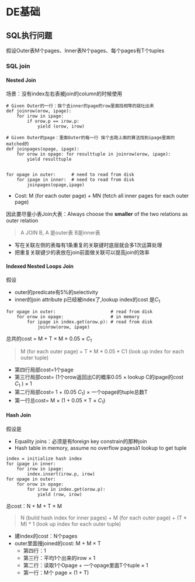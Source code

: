 # DE基础

## SQL执行问题

假设Outer表M个pages、Inner表N个pages、每个pages有T个tuples

### SQL join

#### **Nested Join**

场景：没有index左右表被join的column的时候使用

```
# Given Outer的一行：挨个去inner的page的row里面找相等的就吐出来
def joinrow(orow, ipage): 
    for irow in ipage: 
        if orow.p == irow.p: 
            yield (orow, irow)

# Given Outer的page：里面Outer的每一行 挨个去跑上面的算法找到ipage里面的matched的
def joinpages(opage, ipage): 
    for orow in opage: for resulttuple in joinrow(orow, ipage): 
        yield resulttuple 
        

for opage in outer:      # need to read from disk
    for ipage in inner:  # need to read from disk
        joinpages(opage,ipage)
```

- Cost: M (for each outer page) + MN (fetch all inner pages for each outer page) 

因此要尽量小表Join大表：Always choose the **smaller** of the two relations as outer relation
> A JOIN B, A 是outer表 B是inner表

- 写在关联左侧的表每有1条重复的关联键时底层就会多1次运算处理
- 把重复关联键少的表放在join前面做关联可以提高join的效率


#### **Indexed Nested Loops Join**

假设
- outer的predicate有5%的selectivity
- inner的join attribute p已经被index了,lookup index的cost 是$C_1$
```
for opage in outer:                     # read from disk
    for orow in opage:                  # in memory
        for ipage in index.get(orow.p): # read from disk
            joinrow(orow, ipage)        
```

总共的cost = M + T × M × 0.05 × $C_1$
> M (for each outer page) + T * M * 0.05 * C1 (look up index for each outer tuple)
- 第四行局部cost=1个page
- 第三行局部cost= (1个orow返回出C的概率0.05 × lookup C的ipage的cost $C_1$ ) × 1
- 第二行局部cost= 1 + (0.05 $C_1$) × 一个opage的tuple总数T
- 第一行总cost= M × (1 + 0.05 × T × $C_1$) 


#### **Hash Join**

假设是
- Equality joins：必须是有foreign key constrain的那种join
- Hash table in memory, assume no overflow pagesà1 lookup to get tuple

```
index = initialize hash index 
for ipage in inner: 
    for irow in ipage: 
        index.insert(irow.p, irow) 
for opage in outer: 
    for orow in opage: 
        for irow in index.get(orow.p): 
            yield (row, irow)
```

总cost：N + M + T × M
> N (build hash index for inner pages) + M (for each outer page) + (T * M) * 1 (look up index for each outer tuple)
- 建index的cost：N个pages
- outer里面搜joined的cost: M + M × T
    - 第四行：1
    - 第三行：平均1个出来的irow × 1
    - 第二行：读取1个Opage + 一个opage里面T个tuple × 1
    - 第一行：M个 page × (1 + T)